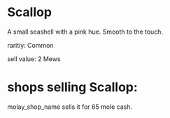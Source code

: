 # Scallop

A small seashell with a pink hue. Smooth to the touch.

raritiy: Common

sell value: 2 Mews

# shops selling Scallop:

molay_shop_name sells it for 65 mole cash.